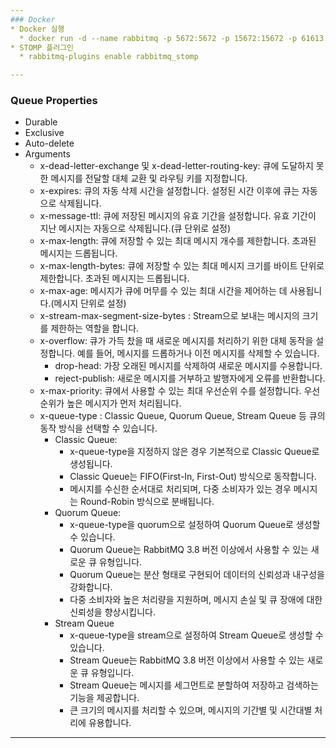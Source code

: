 ```yaml
---
### Docker
* Docker 실행
  * docker run -d --name rabbitmq -p 5672:5672 -p 15672:15672 -p 61613:61613 --restart=unless-stopped rabbitmq:management
* STOMP 플러그인
  * rabbitmq-plugins enable rabbitmq_stomp

---
```

### Queue Properties
* Durable
* Exclusive
* Auto-delete
* Arguments
  * x-dead-letter-exchange 및 x-dead-letter-routing-key: 큐에 도달하지 못한 메시지를 전달할 대체 교환 및 라우팅 키를 지정합니다.
  * x-expires: 큐의 자동 삭제 시간을 설정합니다. 설정된 시간 이후에 큐는 자동으로 삭제됩니다.
  * x-message-ttl: 큐에 저장된 메시지의 유효 기간을 설정합니다. 유효 기간이 지난 메시지는 자동으로 삭제됩니다.(큐 단위로 설정)
  * x-max-length: 큐에 저장할 수 있는 최대 메시지 개수를 제한합니다. 초과된 메시지는 드롭됩니다.
  * x-max-length-bytes: 큐에 저장할 수 있는 최대 메시지 크기를 바이트 단위로 제한합니다. 초과된 메시지는 드롭됩니다.
  * x-max-age: 메시지가 큐에 머무를 수 있는 최대 시간을 제어하는 데 사용됩니다.(메시지 단위로 설정)
  * x-stream-max-segment-size-bytes : Stream으로 보내는 메시지의 크기를 제한하는 역할을 합니다.
  * x-overflow: 큐가 가득 찼을 때 새로운 메시지를 처리하기 위한 대체 동작을 설정합니다. 예를 들어, 메시지를 드롭하거나 이전 메시지를 삭제할 수 있습니다.
    * drop-head: 가장 오래된 메시지를 삭제하여 새로운 메시지를 수용합니다.
    * reject-publish: 새로운 메시지를 거부하고 발행자에게 오류를 반환합니다.
  * x-max-priority: 큐에서 사용할 수 있는 최대 우선순위 수를 설정합니다. 우선순위가 높은 메시지가 먼저 처리됩니다.
  * x-queue-type : Classic Queue, Quorum Queue, Stream Queue 등 큐의 동작 방식을 선택할 수 있습니다.
    * Classic Queue:
      * x-queue-type을 지정하지 않은 경우 기본적으로 Classic Queue로 생성됩니다.
      * Classic Queue는 FIFO(First-In, First-Out) 방식으로 동작합니다.
      * 메시지를 수신한 순서대로 처리되며, 다중 소비자가 있는 경우 메시지는 Round-Robin 방식으로 분배됩니다.
    * Quorum Queue:
      * x-queue-type을 quorum으로 설정하여 Quorum Queue로 생성할 수 있습니다.
      * Quorum Queue는 RabbitMQ 3.8 버전 이상에서 사용할 수 있는 새로운 큐 유형입니다.
      * Quorum Queue는 분산 형태로 구현되어 데이터의 신뢰성과 내구성을 강화합니다.
      * 다중 소비자와 높은 처리량을 지원하며, 메시지 손실 및 큐 장애에 대한 신뢰성을 향상시킵니다.
    * Stream Queue
      * x-queue-type을 stream으로 설정하여 Stream Queue로 생성할 수 있습니다.
      * Stream Queue는 RabbitMQ 3.8 버전 이상에서 사용할 수 있는 새로운 큐 유형입니다.
      * Stream Queue는 메시지를 세그먼트로 분할하여 저장하고 검색하는 기능을 제공합니다.
      * 큰 크기의 메시지를 처리할 수 있으며, 메시지의 기간별 및 시간대별 처리에 유용합니다.
---
